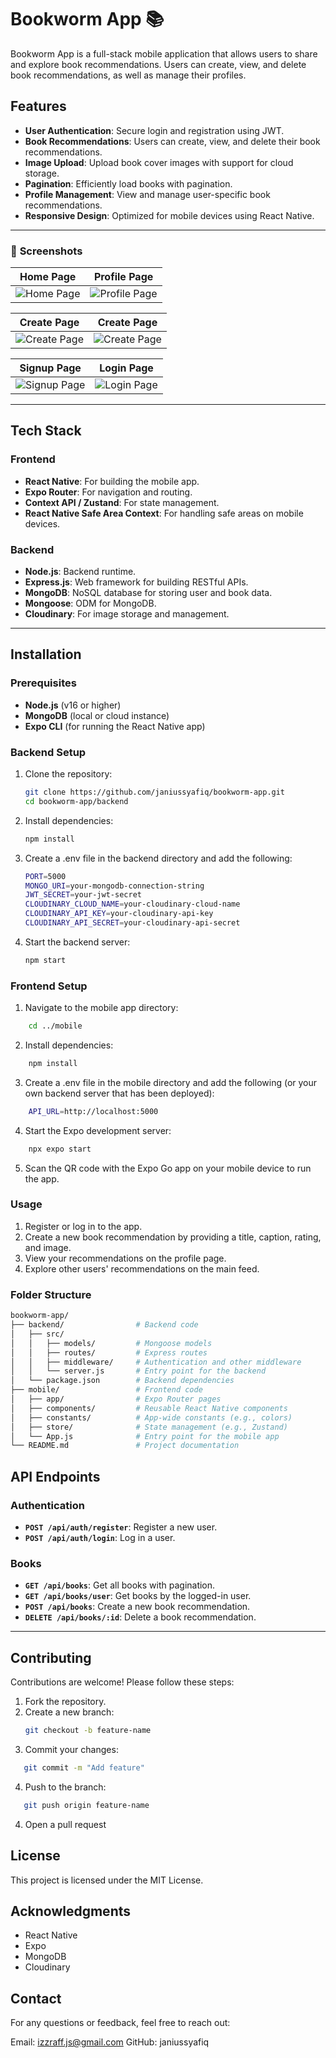 # Bookworm App 📚

Bookworm App is a full-stack mobile application that allows users to share and explore book recommendations. Users can create, view, and delete book recommendations, as well as manage their profiles.

## Features
- **User Authentication**: Secure login and registration using JWT.
- **Book Recommendations**: Users can create, view, and delete their book recommendations.
- **Image Upload**: Upload book cover images with support for cloud storage.
- **Pagination**: Efficiently load books with pagination.
- **Profile Management**: View and manage user-specific book recommendations.
- **Responsive Design**: Optimized for mobile devices using React Native.

---

### 📸 **Screenshots**

| **Home Page**                | **Profile Page**             |
|-------------------------------|------------------------------|
| ![Home Page](./assets/home.png) | ![Profile Page](./assets/profile.png) |


| **Create Page**              | **Create Page**               |
|-------------------------------|------------------------------|
| ![Create Page](./assets/create.png) | ![Create Page](./assets/create-2.png) |

| **Signup Page**              | **Login Page**               |
|-------------------------------|------------------------------|
| ![Signup Page](./assets/signup.png) | ![Login Page](./assets/login.png) |

---

## Tech Stack
### Frontend
- **React Native**: For building the mobile app.
- **Expo Router**: For navigation and routing.
- **Context API / Zustand**: For state management.
- **React Native Safe Area Context**: For handling safe areas on mobile devices.

### Backend
- **Node.js**: Backend runtime.
- **Express.js**: Web framework for building RESTful APIs.
- **MongoDB**: NoSQL database for storing user and book data.
- **Mongoose**: ODM for MongoDB.
- **Cloudinary**: For image storage and management.

---

## Installation

### Prerequisites
- **Node.js** (v16 or higher)
- **MongoDB** (local or cloud instance)
- **Expo CLI** (for running the React Native app)

### Backend Setup
1. Clone the repository:
   ```bash
   git clone https://github.com/janiussyafiq/bookworm-app.git
   cd bookworm-app/backend
   ```
2. Install dependencies:
    ```bash
    npm install
    ```
3. Create a .env file in the backend directory and add the following:
    ```bash
    PORT=5000
    MONGO_URI=your-mongodb-connection-string
    JWT_SECRET=your-jwt-secret
    CLOUDINARY_CLOUD_NAME=your-cloudinary-cloud-name
    CLOUDINARY_API_KEY=your-cloudinary-api-key
    CLOUDINARY_API_SECRET=your-cloudinary-api-secret
    ```
4. Start the backend server:
    ```bash
    npm start
    ```

### Frontend Setup
1. Navigate to the mobile app directory:
```bash
    cd ../mobile
```
2. Install dependencies:
```bash
    npm install
```
3. Create a .env file in the mobile directory and add the following (or your own backend server that has been deployed):
```bash
    API_URL=http://localhost:5000
```
4. Start the Expo development server:
```bash
    npx expo start
```
5. Scan the QR code with the Expo Go app on your mobile device to run the app.

### Usage
1. Register or log in to the app.
2. Create a new book recommendation by providing a title, caption, rating, and image.
3. View your recommendations on the profile page.
4. Explore other users' recommendations on the main feed.

### Folder Structure
```bash
bookworm-app/
├── backend/                # Backend code
│   ├── src/
│   │   ├── models/         # Mongoose models
│   │   ├── routes/         # Express routes
│   │   ├── middleware/     # Authentication and other middleware
│   │   └── server.js       # Entry point for the backend
│   └── package.json        # Backend dependencies
├── mobile/                 # Frontend code
│   ├── app/                # Expo Router pages
│   ├── components/         # Reusable React Native components
│   ├── constants/          # App-wide constants (e.g., colors)
│   ├── store/              # State management (e.g., Zustand)
│   └── App.js              # Entry point for the mobile app
└── README.md               # Project documentation
```

## API Endpoints

### Authentication
- **`POST /api/auth/register`**: Register a new user.
- **`POST /api/auth/login`**: Log in a user.

### Books
- **`GET /api/books`**: Get all books with pagination.
- **`GET /api/books/user`**: Get books by the logged-in user.
- **`POST /api/books`**: Create a new book recommendation.
- **`DELETE /api/books/:id`**: Delete a book recommendation.

---

## Contributing

Contributions are welcome! Please follow these steps:

1. Fork the repository.
2. Create a new branch:
   ```bash
   git checkout -b feature-name
   ```
3. Commit your changes:
```bash
   git commit -m "Add feature"
```
4. Push to the branch:
```bash
   git push origin feature-name
```
4. Open a pull request

## License
This project is licensed under the MIT License. 

## Acknowledgments
- React Native
- Expo
- MongoDB
- Cloudinary

## Contact
For any questions or feedback, feel free to reach out:

Email: izzraff.js@gmail.com
GitHub: janiussyafiq